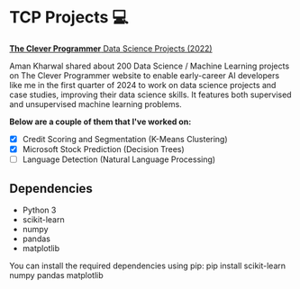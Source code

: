# TCP Projects 💻

[**The Clever Programmer** Data Science Projects (2022)](https://thecleverprogrammer.com/2022/03/09/data-science-projects/)

Aman Kharwal shared about 200 Data Science / Machine Learning projects on The Clever Programmer website to enable early-career AI developers like me in the first quarter of 2024 to work on data science projects and case studies, improving their data science skills. It features both supervised and unsupervised machine learning problems.

**Below are a couple of them that I've worked on:**
  - [x] Credit Scoring and Segmentation (K-Means Clustering)
  - [x] Microsoft Stock Prediction (Decision Trees)
  - [ ] Language Detection (Natural Language Processing)

## Dependencies
- Python 3
- scikit-learn
- numpy
- pandas
- matplotlib

You can install the required dependencies using pip:
pip install scikit-learn numpy pandas matplotlib
